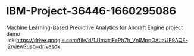 # IBM-Project-36446-1660295086
Machine Learning-Based Predictive Analytics for Aircraft Engine
project demo link:https://drive.google.com/file/d/1J1mzxlFePh7h_VnIMppOAuaUF9AQE-j2/view?usp=drivesdk

